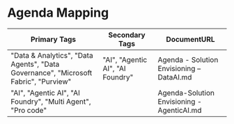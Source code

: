 # Agenda Mapping

| Primary Tags | Secondary Tags | DocumentURL |
|--------------|----------------|-------------|
| "Data & Analytics", "Data Agents", "Data Governance", "Microsoft Fabric", "Purview" | "AI", "Agentic AI", "AI Foundry" | Agenda - Solution Envisioning – DataAI.md |
| "AI", "Agentic AI", "AI Foundry", "Multi Agent", "Pro code" | | Agenda-Solution Envisioning -AgenticAI.md |
